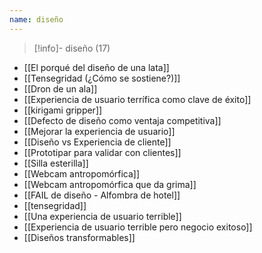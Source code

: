 ```yaml
---
name: diseño
---
```

> [!info]- diseño (17)

- [[El porqué del diseño de una lata]]
- [[Tensegridad (¿Cómo se sostiene?)]]
- [[Dron de un ala]]
- [[Experiencia de usuario terrífica como clave de éxito]]
- [[kirigami gripper]]
- [[Defecto de diseño como ventaja competitiva]]
- [[Mejorar la experiencia de usuario]]
- [[Diseño vs Experiencia de cliente]]
- [[Prototipar para validar con clientes]]
- [[Silla esterilla]]
- [[Webcam antropomórfica]]
- [[Webcam antropomórfica que da grima]]
- [[FAIL de diseño - Alfombra de hotel]]
- [[tensegridad]]
- [[Una experiencia de usuario terrible]]
- [[Experiencia de usuario terrible pero negocio exitoso]]
- [[Diseños transformables]]